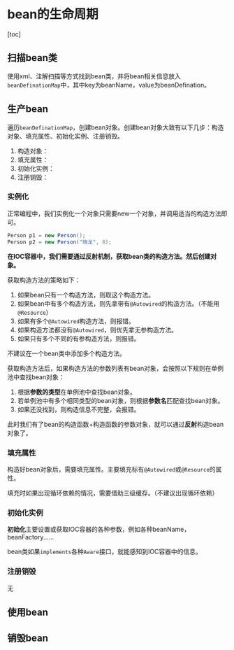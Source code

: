 # bean的生命周期

[toc]



## 扫描bean类

使用xml、注解扫描等方式找到bean类，并将bean相关信息放入`beanDefinationMap`中，其中key为beanName，value为beanDefination。



## 生产bean

遍历`beanDefinationMap`，创建bean对象。创建bean对象大致有以下几步：构造对象、填充属性、初始化实例、注册销毁。

1. 构造对象：
2. 填充属性：
3. 初始化实例：
4. 注册销毁：



### 实例化

正常编程中，我们实例化一个对象只需要new一个对象，并调用适当的构造方法即可。

```java
Person p1 = new Person();
Person p2 = new Person("晓龙", 8);
```

**在IOC容器中，我们需要通过反射机制，获取bean类的构造方法。然后创建对象。**

获取构造方法的策略如下：

1. 如果bean只有一个构造方法，则取这个构造方法。
2. 如果bean中有多个构造方法，则先拿带有`@Autowired`的构造方法。（不能用`@Resource`）
3. 如果有多个`@Autowired`构造方法，则报错。
4. 如果构造方法都没有`@Autowired`，则优先拿无参构造方法。
5. 如果只有多个不同的有参构造方法，则报错。

不建议在一个bean类中添加多个构造方法。



获取构造方法后，如果构造方法的参数列表有bean对象，会按照以下规则在单例池中查找bean对象：

1. 根据**参数的类型**在单例池中查找bean对象。
2. 若单例池中有多个相同类型的bean对象，则根据**参数名**匹配查找bean对象。
3. 如果还没找到，则构造信息不完整，会报错。



此时我们有了bean的构造函数+构造函数的参数对象，就可以通过**反射**构造bean对象了。



### 填充属性

构造好bean对象后，需要填充属性。主要填充标有`@Autowired`或`@Resource`的属性。

填充时如果出现循环依赖的情况，需要借助三级缓存。（不建议出现循环依赖）



### 初始化实例

**初始化**主要设置或获取IOC容器的各种参数，例如各种beanName，beanFactory......

bean类如果`implements`各种`Aware`接口，就能感知到IOC容器中的信息。



### 注册销毁

无



## 使用bean



## 销毁bean

